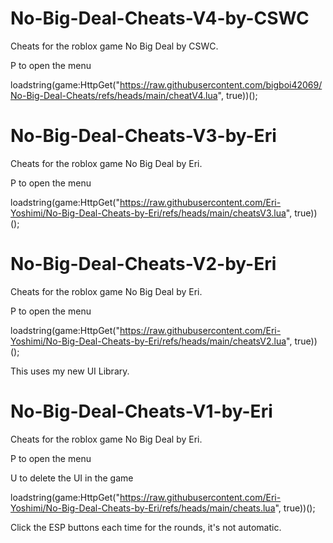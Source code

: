 # No-Big-Deal-Cheats-V4-by-CSWC
Cheats for the roblox game No Big Deal by CSWC.


P to open the menu

loadstring(game:HttpGet("https://raw.githubusercontent.com/bigboi42069/No-Big-Deal-Cheats/refs/heads/main/cheatV4.lua", true))();


# No-Big-Deal-Cheats-V3-by-Eri
Cheats for the roblox game No Big Deal by Eri.


P to open the menu

loadstring(game:HttpGet("https://raw.githubusercontent.com/Eri-Yoshimi/No-Big-Deal-Cheats-by-Eri/refs/heads/main/cheatsV3.lua", true))();


# No-Big-Deal-Cheats-V2-by-Eri
Cheats for the roblox game No Big Deal by Eri.


P to open the menu

loadstring(game:HttpGet("https://raw.githubusercontent.com/Eri-Yoshimi/No-Big-Deal-Cheats-by-Eri/refs/heads/main/cheatsV2.lua", true))();


This uses my new UI Library.


# No-Big-Deal-Cheats-V1-by-Eri
Cheats for the roblox game No Big Deal by Eri.


P to open the menu

U to delete the UI in the game

loadstring(game:HttpGet("https://raw.githubusercontent.com/Eri-Yoshimi/No-Big-Deal-Cheats-by-Eri/refs/heads/main/cheats.lua", true))();


Click the ESP buttons each time for the rounds, it's not automatic.
